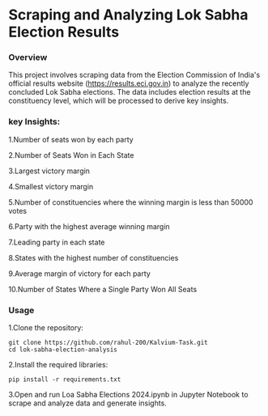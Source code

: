 # Scraping and Analyzing Lok Sabha Election Results
### Overview
This project involves scraping data from the Election Commission of India's official results website (https://results.eci.gov.in) to analyze the recently concluded Lok Sabha elections. The data includes election results at the constituency level, which will be processed to derive key insights.

### key Insights:
1.Number of seats won by each party

2.Number of Seats Won in Each State

3.Largest victory margin

4.Smallest victory margin

5.Number of constituencies where the winning margin is less than 50000 votes

6.Party with the highest average winning margin

7.Leading party in each state

8.States with the highest number of constituencies

9.Average margin of victory for each party

10.Number of States Where a Single Party Won All Seats

### Usage
1.Clone the repository:

    git clone https://github.com/rahul-200/Kalvium-Task.git
    cd lok-sabha-election-analysis

2.Install the required libraries:

    pip install -r requirements.txt

3.Open and run Loa Sabha Elections 2024.ipynb in Jupyter Notebook to scrape and analyze data and generate insights.




